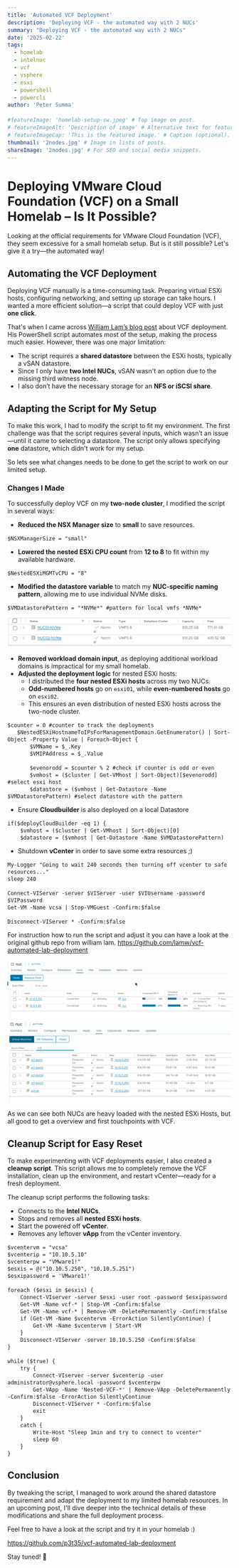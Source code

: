 ```yaml
---
title: 'Automated VCF Deployment'
description: 'Deploying VCF - the automated way with 2 NUCs'
summary: "Deploying VCF - the automated way with 2 NUCs"
date: '2025-02-22'
tags:
  - homelab
  - intelnuc
  - vcf
  - vsphere
  - esxi
  - powershell
  - powercli
author: 'Peter Summa'

#featureImage: 'homelab-setup-sw.jpeg' # Top image on post.
# featureImageAlt: 'Description of image' # Alternative text for featured image.
# featureImageCap: 'This is the featured image.' # Caption (optional).
thumbnail: '2nodes.jpg' # Image in lists of posts.
shareImage: '2nodes.jpg' # For SEO and social media snippets.
---
```

# Deploying VMware Cloud Foundation (VCF) on a Small Homelab – Is It Possible?  

Looking at the official requirements for VMware Cloud Foundation (VCF), they seem excessive for a small homelab setup. But is it still possible? Let's give it a try—the automated way!  

## Automating the VCF Deployment  

Deploying VCF manually is a time-consuming task. Preparing virtual ESXi hosts, configuring networking, and setting up storage can take hours. I wanted a more efficient solution—a script that could deploy VCF with just **one click**.  

That's when I came across [William Lam’s blog post](https://williamlam.com/2024/01/automated-lab-deployment-script-updated-to-support-vmware-cloud-foundation-vcf-5-1.html) about VCF deployment. His PowerShell script automates most of the setup, making the process much easier. However, there was one major limitation:  

- The script requires a **shared datastore** between the ESXi hosts, typically a vSAN datastore.  
- Since I only have **two Intel NUCs**, vSAN wasn't an option due to the missing third witness node.  
- I also don’t have the necessary storage for an **NFS or iSCSI share**.  

## Adapting the Script for My Setup  

To make this work, I had to modify the script to fit my environment. The first challenge was that the script requires several inputs, which wasn’t an issue—until it came to selecting a datastore. The script only allows specifying **one** datastore, which didn't work for my setup.

So lets see what changes needs to be done to get the script to work on our limited setup.

### Changes I Made  

To successfully deploy VCF on my **two-node cluster**, I modified the script in several ways:  

- **Reduced the NSX Manager size** to **small** to save resources.  
```pwsh {}
$NSXManagerSize = "small"
```
- **Lowered the nested ESXi CPU count** from **12 to 8** to fit within my available hardware.  
```pwsh {}
$NestedESXiMGMTvCPU = "8"
```
- **Modified the datastore variable** to match my **NUC-specific naming pattern**, allowing me to use individual NVMe disks.
```pwsh {}
$VMDatastorePattern = "*NVMe*" #pattern for local vmfs *NVMe* 
```
![VMFS Datastores](vmfs-datastore.png)

- **Removed workload domain input**, as deploying additional workload domains is impractical for my small homelab.  
- **Adjusted the deployment logic** for nested ESXi hosts:
  - I distributed the **four nested ESXi hosts** across my two NUCs.  
  - **Odd-numbered hosts** go on `esxi01`, while **even-numbered hosts** go on `esxi02`.  
  - This ensures an even distribution of nested ESXi hosts across the two-node cluster.

```pwsh {}
$counter = 0 #counter to track the deployments
   $NestedESXiHostnameToIPsForManagementDomain.GetEnumerator() | Sort-Object -Property Value | Foreach-Object {
       $VMName = $_.Key
       $VMIPAddress = $_.Value

       $evenorodd = $counter % 2 #check if counter is odd or even
       $vmhost = ($cluster | Get-VMhost | Sort-Object)[$evenorodd] #select esxi host 
       $datastore = ($vmhost | Get-Datastore -Name $VMDatastorePattern) #select datastore with the pattern
```

- Ensure **Cloudbuilder** is also deployed on a local Datastore
```pwsh {}
if($deployCloudBuilder -eq 1) {
    $vmhost = ($cluster | Get-VMhost | Sort-Object)[0]
    $datastore = ($vmhost | Get-Datastore -Name $VMDatastorePattern)
```

- Shutdown **vCenter** in order to save some extra resources ;)
```pwsh{}
My-Logger "Going to wait 240 seconds then turning off vcenter to safe resources..."
sleep 240

Connect-VIServer -server $VIServer -user $VIUsername -password $VIPassword 
Get-VM -Name vcsa | Stop-VMGuest -Confirm:$false

Disconnect-VIServer * -Confirm:$false 
```


For instruction how to run the script and adjust it you can have a look at the original github repo from william lam. 
https://github.com/lamw/vcf-automated-lab-deployment

![2 NUCs overview](2nucs.png)
![Nested Hosts](nested-hosts.png)

As we can see both NUCs are heavy loaded with the nested ESXi Hosts, but all good to get a overview and first touchpoints with VCF.


## Cleanup Script for Easy Reset  

To make experimenting with VCF deployments easier, I also created a **cleanup script**. This script allows me to completely remove the VCF installation, clean up the environment, and restart vCenter—ready for a fresh deployment.  

The cleanup script performs the following tasks:  

- Connects to the **Intel NUCs**.  
- Stops and removes all **nested ESXi hosts**.  
- Start the powered off **vCenter**.
- Removes any leftover **vApp** from the vCenter inventory. 

```pwsh { title = "cleanup.ps1" }
$vcentervm = "vcsa"
$vcenterip = "10.10.5.10"
$vcenterpw = "VMware1!"
$esxis = @("10.10.5.250", "10.10.5.251")
$esxipassword = 'VMware1!'

foreach ($esxi in $esxis) {
    Connect-VIserver -server $esxi -user root -password $esxipassword 
    Get-VM -Name vcf-* | Stop-VM -Confirm:$false
    Get-VM -Name vcf-* | Remove-VM -DeletePermanently -Confirm:$false
    if (Get-VM -Name $vcentervm -ErrorAction SilentlyContinue) {
        Get-VM -Name $vcentervm | Start-VM
    }
    Disconnect-VIServer -server 10.10.5.250 -Confirm:$false 
}

while ($true) {
    try {
        Connect-VIserver -server $vcenterip -user administrator@vsphere.local -password $vcenterpw
        Get-VApp -Name 'Nested-VCF-*' | Remove-VApp -DeletePermanently -Confirm:$false -ErrorAction SilentlyContinue
        Disconnect-VIServer * -Confirm:$false 
        exit
    }
    catch {
        Write-Host "Sleep 1min and try to connect to vcenter"
        sleep 60
    }
}
```

## Conclusion  

By tweaking the script, I managed to work around the shared datastore requirement and adapt the deployment to my limited homelab resources. In an upcoming post, I'll dive deeper into the technical details of these modifications and share the full deployment process.  

Feel free to have a look at the script and try it in your homelab :) 

https://github.com/p3t35/vcf-automated-lab-deployment

Stay tuned! 🚀 